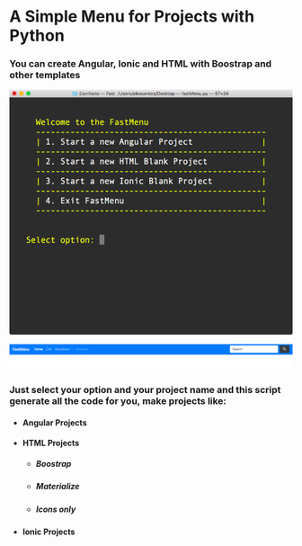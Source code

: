 # A Simple Menu for Projects with Python
### You can create Angular, Ionic and HTML with Boostrap and other templates

![alt text](https://raw.githubusercontent.com/alexsan134/Projects-Menu-Py/master/Images/App.png)

![alt text](https://raw.githubusercontent.com/alexsan134/Projects-Menu-Py/master/Images/Generates.png)

### Just select your option and your project name and this script generate all the code for you, make projects like:
- #### Angular Projects
- #### HTML Projects
  - ##### Boostrap
  - ##### Materialize
  - ##### Icons only
- #### Ionic Projects
